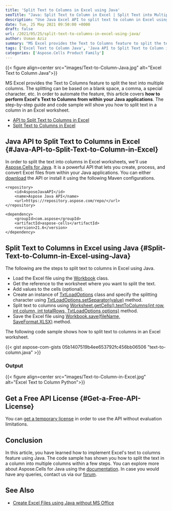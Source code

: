 ```yaml
---
title: 'Split Text to Columns in Excel using Java'
seoTitle: "Java: Split Text to Column in Excel | Split Text into Multiple Columns"
description: "Use Java Excel API to split text to column in Excel using Java. Split text in one column into multiple columns programmatically in Java."
date: Tue, 25 May 2021 09:50:00 +0000
draft: false
url: /2021/05/25/split-text-to-columns-in-excel-using-java/
author: Usman Aziz
summary: "MS Excel provides the Text to Columns feature to split the text into multiple columns. The splitting can be based on a blank space, a comma, a special character, etc. In order to automate the feature, this article covers **how to perform Excel's Text to Columns from within your Java applications**. The step-by-step guide and code sample will show you how to split text in a column in an Excel worksheet."
tags: ['Excel Text to Column Java', 'Java API to Split Text to Column in Excel', 'Split Text to Column in Excel using Java']
categories: ['Aspose.Cells Product Family']
---
```




{{< figure align=center src="images/Text-to-Column-Java.jpg" alt="Excel Text to Column Java">}}


MS Excel provides the Text to Columns feature to split the text into multiple columns. The splitting can be based on a blank space, a comma, a special character, etc. In order to automate the feature, this article covers **how to perform Excel's Text to Columns from within your Java applications**. The step-by-step guide and code sample will show you how to split text in a column in an Excel worksheet.

*   [API to Split Text to Columns in Excel][1]
*   [Split Text to Columns in Excel][2]

## Java API to Split Text to Columns in Excel {#Java-API-to-Split-Text-to-Column-in-Excel}

In order to split the text into columns in Excel worksheets, we'll use [Aspose.Cells for Java][3]. It is a powerful API that lets you create, process, and convert Excel files from within your Java applications. You can either [download][4] the API or install it using the following Maven configurations.

```
<repository>
    <id>AsposeJavaAPI</id>
    <name>Aspose Java API</name>
    <url>https://repository.aspose.com/repo/</url>
</repository>
```
```
<dependency>
    <groupId>com.aspose</groupId>
    <artifactId>aspose-cells</artifactId>
    <version>21.6</version>
</dependency>
```

## Split Text to Columns in Excel using Java {#Split-Text-to-Column-in-Excel-using-Java}

The following are the steps to split text to columns in Excel using Java.

*   Load the Excel file using the [Workbook][5] class.
*   Get the reference to the worksheet where you want to split the text.
*   Add values to the cells (optional).
*   Create an instance of [TxtLoadOptions][6] class and specify the splitting character using [TxtLoadOptions.setSeparator(value)][7] method.
*   Split text to columns using [Worksheet.getCells().textToColumns(int row, int column, int totalRows, TxtLoadOptions options)][8] method.
*   Save the Excel file using [Workbook.save(fileName, SaveFormat.XLSX)][9] method.

The following code sample shows how to split text to columns in an Excel worksheet.

{{< gist aspose-com-gists 05b1407519b4ee653792fc456bb06506 "text-to-column.java" >}}

### Output



{{< figure align=center src="images/Text-to-Column-in-Excel.jpg" alt="Excel Text to Column Python">}}


## Get a Free API License {#Get-a-Free-API-License}

You can [get a temporary license][10] in order to use the API without evaluation limitations.

## Conclusion

In this article, you have learned how to implement Excel's text to columns feature using Java. The code sample has shown you how to split the text in a column into multiple columns within a few steps. You can explore more about Aspose.Cells for Java using the [documentation][11]. In case you would have any queries, contact us via our [forum][12].

## See Also

*   [Create Excel Files using Java without MS Office][13]




[1]: #Java-API-to-Split-Text-to-Column-in-Excel
[2]: #Split-Text-to-Column-in-Excel-using-Java
[3]: https://products.aspose.com/cells/java
[4]: https://downloads.aspose.com/cells/java
[5]: https://apireference.aspose.com/cells/java/com.aspose.cells/Workbook
[6]: https://apireference.aspose.com/cells/java/com.aspose.cells/TxtLoadOptions
[7]: https://apireference.aspose.com/cells/java/com.aspose.cells/txtloadoptions#Separator
[8]: https://apireference.aspose.com/cells/java/com.aspose.cells/cells#textToColumns(int,%20int,%20int,%20com.aspose.cells.TxtLoadOptions)
[9]: https://apireference.aspose.com/cells/java/com.aspose.cells/workbook#save(java.lang.String,%20int)
[10]: https://purchase.aspose.com/temporary-license
[11]: https://docs.aspose.com/cells/java
[12]: https://forum.aspose.com/
[13]: https://blog.aspose.com/2020/10/13/create-excel-xlsx-xls-using-java-without-ms-office/





